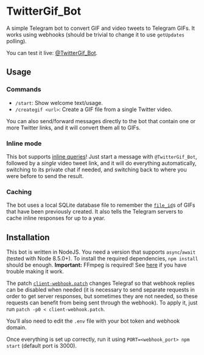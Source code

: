 # TwitterGif\_Bot
A simple Telegram bot to convert GIF and video tweets to Telegram GIFs.
It works using webhooks (should be trivial to change it to use `getUpdates` polling).

You can test it live: [@TwitterGif\_Bot](https://t.me/TwitterGif_Bot).

## Usage
### Commands

 * `/start`: Show welcome text/usage.
 * `/creategif <url>`: Create a GIF file from a single Twitter video.

You can also send/forward messages directly to the bot that contain one or more Twitter links, and it will convert them all to GIFs.

### Inline mode

This bot supports [inline queries](https://core.telegram.org/bots#inline-mode)! Just start a message with `@TwitterGif_Bot`, followed by a *single* video tweet link, and it will do everything automatically, switching to its private chat if needed, and switching back to where you were before to send the result.

### Caching

The bot uses a local SQLite database file to remember the [`file_id`](https://core.telegram.org/bots/api#sending-files)s of GIFs that have been previously created.
It also tells the Telegram servers to cache inline responses for up to a year.

## Installation

This bot is written in NodeJS. You need a version that supports `async`/`await` (tested with Node 8.5.0+).
To install the required dependencies, `npm install` should be enough.
**Important:** FFmpeg is required! See [here](https://github.com/fluent-ffmpeg/node-fluent-ffmpeg#prerequisites) if you have trouble making it work.

The patch [`client-webhook.patch`](client-webhook.patch) changes Telegraf so that webhook replies can be disabled when needed (it is necessary to send separate requests in order to get server responses, but sometimes they are not needed, so these requests can benefit from being sent through the webhook).
To apply it, just run `patch -p0 < client-webhook.patch`.

You’ll also need to edit the `.env` file with your bot token and webhook domain.

Once everything is set up correctly, run it using `PORT=<webhook_port> npm start` (default port is 3000).
